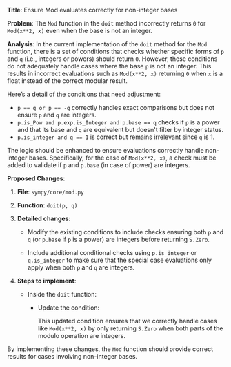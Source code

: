 **Title**: Ensure Mod evaluates correctly for non-integer bases

**Problem**: The `Mod` function in the `doit` method incorrectly returns `0` for `Mod(x**2, x)` even when the base is not an integer. 

**Analysis**: In the current implementation of the `doit` method for the `Mod` function, there is a set of conditions that checks whether specific forms of `p` and `q` (i.e., integers or powers) should return `0`. However, these conditions do not adequately handle cases where the base `p` is not an integer. This results in incorrect evaluations such as `Mod(x**2, x)` returning `0` when `x` is a float instead of the correct modular result.

Here’s a detail of the conditions that need adjustment:
- `p == q or p == -q` correctly handles exact comparisons but does not ensure `p` and `q` are integers.
- `p.is_Pow and p.exp.is_Integer and p.base == q` checks if `p` is a power and that its base and `q` are equivalent but doesn't filter by integer status.
- `p.is_integer and q == 1` is correct but remains irrelevant since `q` is 1.

The logic should be enhanced to ensure evaluations correctly handle non-integer bases. Specifically, for the case of `Mod(x**2, x)`, a check must be added to validate if `p` and `p.base` (in case of power) are integers.

**Proposed Changes**:

1. **File**: `sympy/core/mod.py`

2. **Function**: `doit(p, q)`

3. **Detailed changes**:

   - Modify the existing conditions to include checks ensuring both `p` and `q` (or `p.base` if `p` is a power) are integers before returning `S.Zero`.

   - Include additional conditional checks using `p.is_integer` or `q.is_integer` to make sure that the special case evaluations only apply when both `p` and `q` are integers.

4. **Steps to implement**:

   - Inside the `doit` function:
     - Update the condition:
       

       This updated condition ensures that we correctly handle cases like `Mod(x**2, x)` by only returning `S.Zero` when both parts of the modulo operation are integers.

By implementing these changes, the `Mod` function should provide correct results for cases involving non-integer bases.